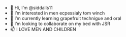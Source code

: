 - 👋 Hi, I’m @siddalls11
- 👀 I’m interested in men ecpessialy tom winch
- 🌱 I’m currently learning grapefruit technigue and oral
- 💞️ I’m looking to collaborate on my bed with JSR 
- 📫 I LOVE MEN AND CHILDREN

<!---
siddalls11/siddalls11 is a ✨ special ✨ repository because its `README.md` (this file) appears on your GitHub profile.
You can click the Preview link to take a look at your changes.
--->
